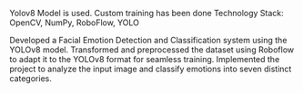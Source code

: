 Yolov8 Model is used. Custom training has been done
Technology Stack: OpenCV, NumPy, RoboFlow, YOLO

Developed a Facial Emotion Detection and Classification system using the YOLOv8 model.
Transformed and preprocessed the dataset using Roboflow to adapt it to the YOLOv8 format for seamless training.
Implemented the project to analyze the input image and classify emotions into seven distinct categories.
